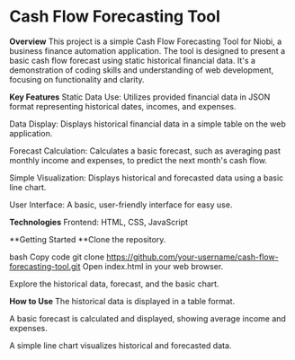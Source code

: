 # Cash Flow Forecasting Tool
**Overview**
This project is a simple Cash Flow Forecasting Tool for Niobi, a business finance automation application. The tool is designed to present a basic cash flow forecast using static historical financial data. It's a demonstration of coding skills and understanding of web development, focusing on functionality and clarity.

**Key Features**
Static Data Use: Utilizes provided financial data in JSON format representing historical dates, incomes, and expenses.

Data Display: Displays historical financial data in a simple table on the web application.

Forecast Calculation: Calculates a basic forecast, such as averaging past monthly income and expenses, to predict the next month's cash flow.

Simple Visualization: Displays historical and forecasted data using a basic line chart.

User Interface: A basic, user-friendly interface for easy use.

**Technologies**
Frontend: HTML, CSS, JavaScript

**Getting Started
**Clone the repository.

bash
Copy code
git clone https://github.com/your-username/cash-flow-forecasting-tool.git
Open index.html in your web browser.

Explore the historical data, forecast, and the basic chart.

**How to Use**
The historical data is displayed in a table format.

A basic forecast is calculated and displayed, showing average income and expenses.

A simple line chart visualizes historical and forecasted data.

